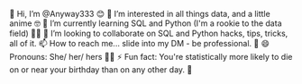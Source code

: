  👋 Hi, I’m @Anyway333 😊
 👀 I’m interested in all things data, and a little anime 🤓
 🌱 I’m currently learning SQL and Python (I'm a rookie to the data field) 👶🏾
 💞️ I’m looking to collaborate on SQL and Python hacks, tips, tricks, all of it. 
 📫 How to reach me... slide into my DM - be professional. 📧
 😄 Pronouns: She/ her/ hers 👩🏾
 ⚡ Fun fact: You're statistically more likely to die on or near your birthday than on any other day. 🎂

<!---
Anyway333/Anyway333 is a ✨ special ✨ repository because its `README.md` (this file) appears on your GitHub profile.
You can click the Preview link to take a look at your changes.
--->
